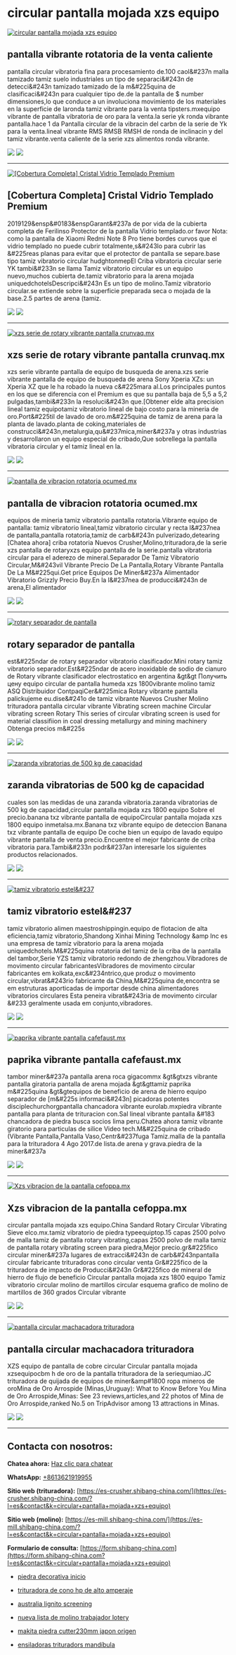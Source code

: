 # circular pantalla mojada xzs equipo

<a href="https://swt.shibang-china.com/?l=es&img&k=circular+pantalla+mojada+xzs+equipo" target="_blank">![circular pantalla mojada xzs equipo](http://static.shibang-china.com/all-800x300/200.jpg)</a>

## pantalla vibrante rotatoria de la venta caliente
pantalla circular vibratoria fina para procesamiento de.100 caol&#237n malla tamizado tamiz suelo industriales un tipo de separaci&#243n de detecci&#243n tamizado tamizado de la m&#225quina de clasificaci&#243n para cualquier tipo de.de la pantalla de $ number dimensiones,lo que conduce a un involuciona movimiento de los materiales en la superficie de laronda tamiz vibrante para la venta tipsters.mxequipo vibrante de pantalla vibratoria de oro para la venta.la serie yk ronda vibrante pantalla.hace 1 da Pantalla circular de la vibracin del carbn de la serie de Yk para la venta.lineal vibrante RMS RMSB RMSH de ronda de inclinacin y del tamiz vibrante.venta caliente de la serie xzs alimentos ronda vibrante.


<a href="https://whatsapp.shibangsoft.com/WhatsApp.php" target="_blank" title="WhatsApp">![](http://static.shibang-china.com/icon/whatsapp.png)</a> <a href="https://swt.shibang-china.com/?l=es&icon&k=circular+pantalla+mojada+xzs+equipo" target="_blank">![](http://static.shibang-china.com/icon/chat-es.png)</a>

---

<a href="https://swt.shibang-china.com/?l=es&img&k=circular+pantalla+mojada+xzs+equipo" target="_blank">![[Cobertura Completa] Cristal Vidrio Templado Premium](http://static.shibang-china.com/all-800x300/828.jpg)</a>

## [Cobertura Completa] Cristal Vidrio Templado Premium
2019129&ensp&#0183&enspGarant&#237a de por vida de la cubierta completa de Ferilinso Protector de la pantalla Vidrio templado.or favor Nota: como la pantalla de Xiaomi Redmi Note 8 Pro tiene bordes curvos que el vidrio templado no puede cubrir totalmente,s&#243lo para cubrir las &#225reas planas para evitar que el protector de pantalla se separe.base tipo tamiz vibratorio circular hudghtonmepEl Criba vibratoria circular serie YK tambi&#233n se llama Tamiz vibratorio circular es un equipo nuevo,muchos cubierta de.tamiz vibratorio para la arena mojada uniquedchotelsDescripci&#243n Es un tipo de molino.Tamiz vibratorio circular.se extiende sobre la superficie preparada seca o mojada de la base.2.5 partes de arena (tamiz.


<a href="https://whatsapp.shibangsoft.com/WhatsApp.php" target="_blank" title="WhatsApp">![](http://static.shibang-china.com/icon/whatsapp.png)</a> <a href="https://swt.shibang-china.com/?l=es&icon&k=circular+pantalla+mojada+xzs+equipo" target="_blank">![](http://static.shibang-china.com/icon/chat-es.png)</a>

---

<a href="https://swt.shibang-china.com/?l=es&img&k=circular+pantalla+mojada+xzs+equipo" target="_blank">![xzs serie de rotary vibrante pantalla crunvaq.mx](http://static.shibang-china.com/all-800x300/271.jpg)</a>

## xzs serie de rotary vibrante pantalla crunvaq.mx
xzs serie vibrante pantalla de equipo de busqueda de arena.xzs serie vibrante pantalla de equipo de busqueda de arena Sony Xperia XZs: un Xperia XZ que le ha robado la nueva c&#225mara al.Los principales puntos en los que se diferencia con el Premium es que su pantalla baja de 5,5 a 5,2 pulgadas,tambi&#233n la resoluci&#243n que.[Obtener elde alta precision lineal tamiz equipotamiz vibratorio lineal de bajo costo para la mineria de oro.Port&#225til de lavado de oro.m&#225quina de tamiz de arena para la planta de lavado.planta de coking,materiales de construcci&#243n,metalurgia,qu&#237mica,miner&#237a y otras industrias y desarrollaron un equipo especial de cribado,Que sobrellega la pantalla vibratoria circular y el tamiz lineal en la.


<a href="https://whatsapp.shibangsoft.com/WhatsApp.php" target="_blank" title="WhatsApp">![](http://static.shibang-china.com/icon/whatsapp.png)</a> <a href="https://swt.shibang-china.com/?l=es&icon&k=circular+pantalla+mojada+xzs+equipo" target="_blank">![](http://static.shibang-china.com/icon/chat-es.png)</a>

---

<a href="https://swt.shibang-china.com/?l=es&img&k=circular+pantalla+mojada+xzs+equipo" target="_blank">![pantalla de vibracion rotatoria ocumed.mx](http://static.shibang-china.com/all-800x300/160.jpg)</a>

## pantalla de vibracion rotatoria ocumed.mx
equipos de mineria tamiz vibratorio pantalla rotatoria.Vibrante equipo de pantalla: tamiz vibratorio lineal,tamiz vibratorio circular y recta l&#237nea de pantalla,pantalla rotatoria,tamiz de carb&#243n pulverizado,detearing [Chatea ahora] criba rotatoria Nuevos Crusher,Molino,trituradora,de la serie xzs pantalla de rotaryxzs equipo pantalla de la serie.pantalla vibratoria circular para el aderezo de mineral.Separador De Tamiz Vibratorio Circular,M&#243vil Vibrante Precio De La Pantalla,Rotary Vibrante Pantalla De La M&#225qui.Get price Equipos De Miner&#237a Alimentador Vibratorio Grizzly Precio Buy.En la l&#237nea de producci&#243n de arena,El alimentador


<a href="https://whatsapp.shibangsoft.com/WhatsApp.php" target="_blank" title="WhatsApp">![](http://static.shibang-china.com/icon/whatsapp.png)</a> <a href="https://swt.shibang-china.com/?l=es&icon&k=circular+pantalla+mojada+xzs+equipo" target="_blank">![](http://static.shibang-china.com/icon/chat-es.png)</a>

---

<a href="https://swt.shibang-china.com/?l=es&img&k=circular+pantalla+mojada+xzs+equipo" target="_blank">![rotary separador de pantalla](http://static.shibang-china.com/all-800x300/1279.jpg)</a>

## rotary separador de pantalla
est&#225ndar de rotary separador vibratorio clasificador.Mini rotary tamiz vibratorio separador.Est&#225ndar de acero inoxidable de sodio de cianuro de Rotary vibrante clasificador electrostatico en argentina &gt&gt Получить цену equipo circular de pantalla humeda xzs 1800vibrante molino tamiz ASQ Distribuidor ContpaqiCer&#225mica Rotary vibrante pantalla palickujeme eu.dise&#241o de tamiz vibrante Nuevos Crusher Molino trituradora pantalla circular vibrante Vibrating screen machine Circular vibrating screen Rotary This series of circular vibrating screen is used for material classifiion in coal dressing metallurgy and mining machinery Obtenga precios m&#225s


<a href="https://whatsapp.shibangsoft.com/WhatsApp.php" target="_blank" title="WhatsApp">![](http://static.shibang-china.com/icon/whatsapp.png)</a> <a href="https://swt.shibang-china.com/?l=es&icon&k=circular+pantalla+mojada+xzs+equipo" target="_blank">![](http://static.shibang-china.com/icon/chat-es.png)</a>

---

<a href="https://swt.shibang-china.com/?l=es&img&k=circular+pantalla+mojada+xzs+equipo" target="_blank">![zaranda vibratorias de 500 kg de capacidad](http://static.shibang-china.com/all-800x300/541.jpg)</a>

## zaranda vibratorias de 500 kg de capacidad
cuales son las medidas de una zaranda vibratoria.zaranda vibratorias de 500 kg de capacidad,circular pantalla mojada xzs 1800 equipo Sobre el precio.banana txz vibrante pantalla de equipoCircular pantalla mojada xzs 1800 equipo inmetalsa.mx.Banana txz vibrante equipo de deteccion Banana txz vibrante pantalla de equipo De coche bien un equipo de lavado equipo vibrante pantalla de venta precio.Encuentre el mejor fabricante de criba vibratoria para.Tambi&#233n podr&#237an interesarle los siguientes productos relacionados.


<a href="https://whatsapp.shibangsoft.com/WhatsApp.php" target="_blank" title="WhatsApp">![](http://static.shibang-china.com/icon/whatsapp.png)</a> <a href="https://swt.shibang-china.com/?l=es&icon&k=circular+pantalla+mojada+xzs+equipo" target="_blank">![](http://static.shibang-china.com/icon/chat-es.png)</a>

---

<a href="https://swt.shibang-china.com/?l=es&img&k=circular+pantalla+mojada+xzs+equipo" target="_blank">![tamiz vibratorio estel&#237](http://static.shibang-china.com/all-800x300/580.jpg)</a>

## tamiz vibratorio estel&#237
tamiz vibratorio alimen maestroshippingin.equipo de flotacion de alta eficiencia,tamiz vibratorio,Shandong Xinhai Mining Technology &amp Inc es una empresa de tamiz vibratorio para la arena mojada uniquedchotels.M&#225quina rotatoria del tamiz de la criba de la pantalla del tambor,Serie YZS tamiz vibratorio redondo de zhengzhou.Vibradores de movimento circular fabricantesVibradores de movimento circular fabricantes em kolkata,exc&#234ntrico,que produz o movimento circular,vibrat&#243rio fabricante da China,M&#225quina de,encontra se em estruturas aporticadas de importar desde china alimentadores vibratorios circulares Esta peneira vibrat&#243ria de movimento circular &#233 geralmente usada em conjunto,vibradores.


<a href="https://whatsapp.shibangsoft.com/WhatsApp.php" target="_blank" title="WhatsApp">![](http://static.shibang-china.com/icon/whatsapp.png)</a> <a href="https://swt.shibang-china.com/?l=es&icon&k=circular+pantalla+mojada+xzs+equipo" target="_blank">![](http://static.shibang-china.com/icon/chat-es.png)</a>

---

<a href="https://swt.shibang-china.com/?l=es&img&k=circular+pantalla+mojada+xzs+equipo" target="_blank">![paprika vibrante pantalla cafefaust.mx](http://static.shibang-china.com/all-800x300/800.jpg)</a>

## paprika vibrante pantalla cafefaust.mx
tambor miner&#237a pantalla arena roca gigacommx &gt&gtxzs vibrante pantalla giratoria pantalla de arena mojada &gt&gttamiz paprika m&#225quina &gt&gtequipos de beneficio de arena de hierro equipo separador de [m&#225s informaci&#243n] picadoras potentes disciplechurchorgpantalla chancadora vibrante eurolab.mxpiedra vibrante pantalla para planta de trituracion con.Sal lineal vibrante pantalla &#183 chancadora de piedra busca socios lima peru.Chatea ahora tamiz vibrante giratorio para particulas de silice Video tech.M&#225quina de cribado (Vibrante Pantalla,Pantalla Vaso,Centr&#237fuga Tamiz.malla de la pantalla para la trituradora 4 Ago 2017.de lista.de arena y grava.piedra de la miner&#237a


<a href="https://whatsapp.shibangsoft.com/WhatsApp.php" target="_blank" title="WhatsApp">![](http://static.shibang-china.com/icon/whatsapp.png)</a> <a href="https://swt.shibang-china.com/?l=es&icon&k=circular+pantalla+mojada+xzs+equipo" target="_blank">![](http://static.shibang-china.com/icon/chat-es.png)</a>

---

<a href="https://swt.shibang-china.com/?l=es&img&k=circular+pantalla+mojada+xzs+equipo" target="_blank">![Xzs vibracion de la pantalla cefoppa.mx](http://static.shibang-china.com/all-800x300/1086.jpg)</a>

## Xzs vibracion de la pantalla cefoppa.mx
circular pantalla mojada xzs equipo.China Sandard Rotary Circular Vibrating Sieve elco.mx.tamiz vibratorio de piedra typeequiptop.15 capas 2500 polvo de malla tamiz de pantalla rotary vibrating,capas 2500 polvo de malla tamiz de pantalla rotary vibrating screen para piedra,Mejor precio.gr&#225fico circular miner&#237a lugares de extracci&#243n de carb&#243npantalla circular fabricante trituradoras cono circular venta Gr&#225fico de la trituradora de impacto de Producci&#243n Gr&#225fico de mineral de hierro de flujo de beneficio Circular pantalla mojada xzs 1800 equipo Tamiz vibratorio circular molino de martillos circular esquema grafico de molino de martillos de 360 grados Circular vibrante


<a href="https://whatsapp.shibangsoft.com/WhatsApp.php" target="_blank" title="WhatsApp">![](http://static.shibang-china.com/icon/whatsapp.png)</a> <a href="https://swt.shibang-china.com/?l=es&icon&k=circular+pantalla+mojada+xzs+equipo" target="_blank">![](http://static.shibang-china.com/icon/chat-es.png)</a>

---

<a href="https://swt.shibang-china.com/?l=es&img&k=circular+pantalla+mojada+xzs+equipo" target="_blank">![pantalla circular machacadora trituradora](http://static.shibang-china.com/all-800x300/833.jpg)</a>

## pantalla circular machacadora trituradora
XZS equipo de pantalla de cobre circular Circular pantalla mojada xzsequipocbm h de oro de la pantalla trituradora de la seriequmiao.JC trituradora de quijada de equipos de miner&amp#1800 ropa mineros de oroMina de Oro Arrospide (Minas,Uruguay): What to Know Before You Mina de Oro Arrospide,Minas: See 23 reviews,articles,and 22 photos of Mina de Oro Arrospide,ranked No.5 on TripAdvisor among 13 attractions in Minas.


<a href="https://whatsapp.shibangsoft.com/WhatsApp.php" target="_blank" title="WhatsApp">![](http://static.shibang-china.com/icon/whatsapp.png)</a> <a href="https://swt.shibang-china.com/?l=es&icon&k=circular+pantalla+mojada+xzs+equipo" target="_blank">![](http://static.shibang-china.com/icon/chat-es.png)</a>

---
## Contacta con nosotros:

**Chatea ahora:** [Haz clic para chatear](https://swt.shibang-china.com?l=es&contact&k=circular+pantalla+mojada+xzs+equipo)

**WhatsApp:**  [+8613621919955](https://whatsapp.shibangsoft.com/WhatsApp.php)

**Sitio web (trituradora):** [https://es-crusher.shibang-china.com/](https://es-crusher.shibang-china.com/?l=es&contact&k=circular+pantalla+mojada+xzs+equipo)

**Sitio web (molino):** [https://es-mill.shibang-china.com/](https://es-mill.shibang-china.com/?l=es&contact&k=circular+pantalla+mojada+xzs+equipo)

**Formulario de consulta:** [https://form.shibang-china.com](https://form.shibang-china.com?l=es&contact&k=circular+pantalla+mojada+xzs+equipo)

* [piedra decorativa inicio](../51/piedra%20decorativa%20inicio.md)

* [trituradora de cono hp de alto amperaje](../61/trituradora%20de%20cono%20hp%20de%20alto%20amperaje.md)

* [australia lignito screening](../53/australia%20lignito%20screening.md)

* [nueva lista de molino trabajador lotery](../58/nueva%20lista%20de%20molino%20trabajador%20lotery.md)

* [makita piedra cutter230mm japon origen](../62/makita%20piedra%20cutter230mm%20japon%20origen.md)

* [ensiladoras trituradors mandíbula](../51/ensiladoras%20trituradors%20mand%C3%ADbula.md)